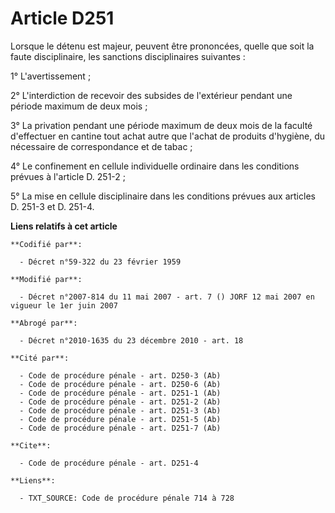 # Article D251

Lorsque le détenu est majeur, peuvent être prononcées, quelle que soit la faute disciplinaire, les sanctions disciplinaires
suivantes :

1° L'avertissement ;

2° L'interdiction de recevoir des subsides de l'extérieur pendant une période maximum de deux mois ;

3° La privation pendant une période maximum de deux mois de la faculté d'effectuer en cantine tout achat autre que l'achat de
produits d'hygiène, du nécessaire de correspondance et de tabac ;

4° Le confinement en cellule individuelle ordinaire dans les conditions prévues à l'article D. 251-2 ;

5° La mise en cellule disciplinaire dans les conditions prévues aux articles D. 251-3 et D. 251-4.

**Liens relatifs à cet article**

	**Codifié par**:

	  - Décret n°59-322 du 23 février 1959

	**Modifié par**:

	  - Décret n°2007-814 du 11 mai 2007 - art. 7 () JORF 12 mai 2007 en vigueur le 1er juin 2007

	**Abrogé par**:

	  - Décret n°2010-1635 du 23 décembre 2010 - art. 18

	**Cité par**:

	  - Code de procédure pénale - art. D250-3 (Ab)
	  - Code de procédure pénale - art. D250-6 (Ab)
	  - Code de procédure pénale - art. D251-1 (Ab)
	  - Code de procédure pénale - art. D251-2 (Ab)
	  - Code de procédure pénale - art. D251-3 (Ab)
	  - Code de procédure pénale - art. D251-5 (Ab)
	  - Code de procédure pénale - art. D251-7 (Ab)

	**Cite**:

	  - Code de procédure pénale - art. D251-4

	**Liens**:

	  - TXT_SOURCE: Code de procédure pénale 714 à 728
